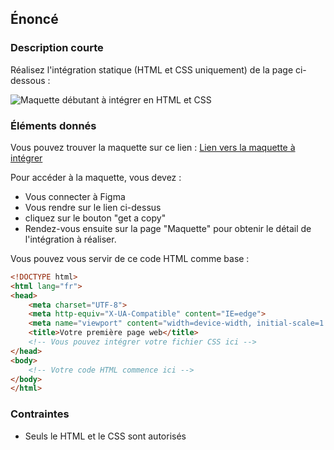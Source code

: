 ## Énoncé

### Description courte

Réalisez l'intégration statique (HTML et CSS uniquement) de la page ci-dessous : 

![Maquette débutant à intégrer en HTML et CSS](https://raw.githubusercontent.com/Microleadoff/content/master/lang/fr/projects/images_projets/Projet%20HTML%20CSS%20int%C3%A9gration%20page%20d%C3%A9butant.png)

### Éléments donnés

Vous pouvez trouver la maquette sur ce lien : <a href="https://www.figma.com/community/file/1212413779386428565?fuid=1045029214149200129" target="_blank" title="Lien vers la maquette à intégrer">Lien vers la maquette à intégrer</a>

Pour accéder à la maquette, vous devez : 
- Vous connecter à Figma
- Vous rendre sur le lien ci-dessus
- cliquez sur le bouton "get a copy"
- Rendez-vous ensuite sur la page "Maquette" pour obtenir le détail de l'intégration à réaliser.

Vous pouvez vous servir de ce code HTML comme base : 

```html
<!DOCTYPE html>
<html lang="fr">
<head>
    <meta charset="UTF-8">
    <meta http-equiv="X-UA-Compatible" content="IE=edge">
    <meta name="viewport" content="width=device-width, initial-scale=1.0">
    <title>Votre première page web</title>
    <!-- Vous pouvez intégrer votre fichier CSS ici -->
</head>
<body>
    <!-- Votre code HTML commence ici -->
</body>
</html>
```


### Contraintes

- Seuls le HTML et le CSS sont autorisés
